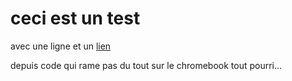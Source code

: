 # ceci est un test

avec une ligne et un [lien](../index.html)

depuis code qui rame pas du tout sur le chromebook tout pourri...
